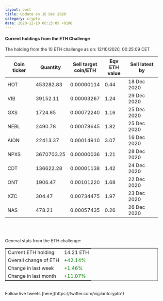 ```yaml
---
layout: post
title: Update on 10 Dec 2020
category: crypto
date: 2020-12-10 00:25:09 +0100
---
```

<!-- Global site tag (gtag.js) - Google Analytics -->
<script async src="https://www.googletagmanager.com/gtag/js?id=UA-103831149-5"></script>
<script>
  window.dataLayer = window.dataLayer || [];
  function gtag(){dataLayer.push(arguments);}
  gtag('js', new Date());

  gtag('config', 'UA-103831149-5');
</script>


#### Current holdings from the ETH Challenge

The holding from the 10 ETH challenge as on: 12/10/2020, 00:25:09 CET

|Coin ticker|Quantity|Sell target<br>coin/ETH|Eqv ETH<br>value|Sell latest by|
|-----------|--------|-----------|-----------|--------------|
HOT|453282.83|  0.00000114|0.44|18 Dec 2020|
VIB|39152.11|  0.00003267|1.24|29 Dec 2020|
GXS|1724.85|  0.00072240|1.16|25 Dec 2020|
NEBL|2490.78|  0.00078645|1.82|25 Dec 2020|
AION|22413.37|  0.00014910|3.07|16 Dec 2020|
NPXS|3670703.25|  0.00000036|1.21|28 Dec 2020|
CDT|136622.28|  0.00001138|1.42|24 Dec 2020|
ONT|1906.47|  0.00101220|1.68|22 Dec 2020|
XZC|304.47|  0.00734475|1.97|23 Dec 2020|
NAS|478.21|  0.00057435|0.26|26 Dec 2020|

<br>
<br>
<br>
General stats from the ETH challenge:

<table style="border:1px solid black;margin-left:auto;margin-right:auto;">
	<tbody>
	<tr>
		<td>Current ETH holding</td>
		<td>     14.21 ETH</td>
	</tr>
	<tr>
		<td>Overall change of ETH</td>
		<td><font color="green">+42.14%</font></td>
	</tr>
	<tr>
		<td>Change in last week</td>
		<td><font color="green">+1.46%</font></td>
	</tr>
	<tr>
		<td>Change in last month</td>
		<td><font color="green">+11.07%</font></td>
	</tr>
	</tbody>
</table>

<br>
Follow live tweets [here](https://twitter.com/vigilantcrypto1)
<br>
<br>